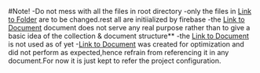 #Note!
-Do not mess with all the files in root directory
-only the files in [Link to Folder](./public) are to be changed.rest all are initiialized by firebase
-the [Link to Document](./public/firestore.txt) document does not serve any real purpose rather than to give a basic idea of the collection & document structure**
-the [Link to Document](./public/payment.js) is not used as of yet
-[Link to Document](./public/firebase-config.js) was created for optimization and did not perform as expected,hence refrain from referencing it in any document.For now it is just kept to refer the project configuration.
